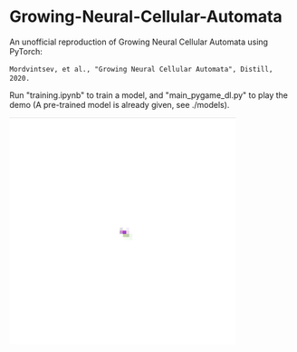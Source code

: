 # Growing-Neural-Cellular-Automata

An unofficial reproduction of Growing Neural Cellular Automata using PyTorch:

```
Mordvintsev, et al., "Growing Neural Cellular Automata", Distill, 2020.
```

Run "training.ipynb" to train a model, and "main_pygame_dl.py" to play the demo (A pre-trained model is already given, see ./models).

<img src="data/demo.gif" width="400" height="400">
